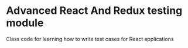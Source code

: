 # Advanced React And Redux testing module

Class code for learning how to write test cases for React applications

